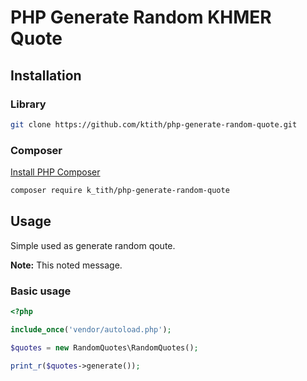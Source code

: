 # PHP Generate Random KHMER Quote

## Installation

### Library

```bash
git clone https://github.com/ktith/php-generate-random-quote.git
```

### Composer

[Install PHP Composer](https://getcomposer.org/doc/00-intro.md)

```bash
composer require k_tith/php-generate-random-quote
```

## Usage

Simple used as generate random qoute.

__Note:__ This noted message.

### Basic usage

```php
<?php

include_once('vendor/autoload.php');

$quotes = new RandomQuotes\RandomQuotes();

print_r($quotes->generate());

```
